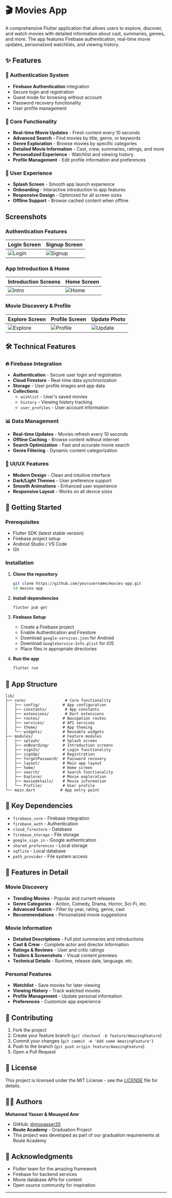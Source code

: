 # 🎬 Movies App

A comprehensive Flutter application that allows users to explore, discover, and watch movies with detailed information about cast, summaries, genres, and more. The app features Firebase authentication, real-time movie updates, personalized watchlists, and viewing history.

## ✨ Features

### 🔐 Authentication System
- **Firebase Authentication** integration
- Secure login and registration
- Guest mode for browsing without account
- Password recovery functionality
- User profile management

### 🎯 Core Functionality
- **Real-time Movie Updates** - Fresh content every 10 seconds
- **Advanced Search** - Find movies by title, genre, or keywords
- **Genre Exploration** - Browse movies by specific categories
- **Detailed Movie Information** - Cast, crew, summaries, ratings, and more
- **Personalized Experience** - Watchlist and viewing history
- **Profile Management** - Edit profile information and preferences

### 📱 User Experience
- **Splash Screen** - Smooth app launch experience
- **Onboarding** - Interactive introduction to app features
- **Responsive Design** - Optimized for all screen sizes
- **Offline Support** - Browse cached content when offline

## Screenshots

### Authentication Features
| Login Screen                           | Signup Screen                            |
|----------------------------------------|------------------------------------------|
| ![Login](readme_images/login.jpg)      | ![Signup](readme_images/create_account.jpg) |

### App Introduction & Home
| Introduction Screens                      | Home Screen                               |
|------------------------------------------|------------------------------------------|
| ![Intro](readme_images/intro_screen.jpg) | ![Home](readme_images/home_Screen.jpg)   |

### Movie Discovery & Profile
| Explore Screen                         | Profile Screen                            | Update Photo                             |
|----------------------------------------|------------------------------------------|------------------------------------------|
| ![Explore](readme_images/explore.jpg)  | ![Profile](readme_images/profile.jpg)    | ![Update](readme_images/update_photo.jpg) |

## 🛠️ Technical Features

### 🔥 Firebase Integration
- **Authentication** - Secure user login and registration
- **Cloud Firestore** - Real-time data synchronization
- **Storage** - User profile images and app data
- **Collections**:
  - `wishlist` - User's saved movies
  - `history` - Viewing history tracking
  - `user_profiles` - User account information

### 📊 Data Management
- **Real-time Updates** - Movies refresh every 10 seconds
- **Offline Caching** - Browse content without internet
- **Search Optimization** - Fast and accurate movie search
- **Genre Filtering** - Dynamic content categorization

### 🎨 UI/UX Features
- **Modern Design** - Clean and intuitive interface
- **Dark/Light Themes** - User preference support
- **Smooth Animations** - Enhanced user experience
- **Responsive Layout** - Works on all device sizes

## 🚀 Getting Started

### Prerequisites
- Flutter SDK (latest stable version)
- Firebase project setup
- Android Studio / VS Code
- Git

### Installation

1. **Clone the repository**
   ```bash
   git clone https://github.com/yourusername/movies-app.git
   cd movies-app
   ```

2. **Install dependencies**
   ```bash
   flutter pub get
   ```

3. **Firebase Setup**
   - Create a Firebase project
   - Enable Authentication and Firestore
   - Download `google-services.json` for Android
   - Download `GoogleService-Info.plist` for iOS
   - Place files in appropriate directories

4. **Run the app**
   ```bash
   flutter run
   ```

## 📱 App Structure

```
lib/
├── core/                 # Core functionality
│   ├── config/          # App configuration
│   ├── constants/        # App constants
│   ├── extensions/       # Dart extensions
│   ├── routes/          # Navigation routes
│   ├── services/        # API services
│   ├── theme/           # App theming
│   └── widgets/         # Reusable widgets
├── modules/             # Feature modules
│   ├── splash/          # Splash screen
│   ├── onBoarding/      # Introduction screens
│   ├── signIn/          # Login functionality
│   ├── signUp/          # Registration
│   ├── forgetPassword/  # Password recovery
│   ├── layout/          # Main app layout
│   ├── home/            # Home screen
│   ├── search/          # Search functionality
│   ├── Explore/         # Movie exploration
│   ├── moviedetails/    # Movie information
│   └── Profile/         # User profile
└── main.dart           # App entry point
```

## 🔧 Key Dependencies

- `firebase_core` - Firebase integration
- `firebase_auth` - Authentication
- `cloud_firestore` - Database
- `firebase_storage` - File storage
- `google_sign_in` - Google authentication
- `shared_preferences` - Local storage
- `sqflite` - Local database
- `path_provider` - File system access

## 🎯 Features in Detail

### Movie Discovery
- **Trending Movies** - Popular and current releases
- **Genre Categories** - Action, Comedy, Drama, Horror, Sci-Fi, etc.
- **Advanced Search** - Filter by year, rating, genre, cast
- **Recommendations** - Personalized movie suggestions

### Movie Information
- **Detailed Descriptions** - Full plot summaries and introductions
- **Cast & Crew** - Complete actor and director information
- **Ratings & Reviews** - User and critic ratings
- **Trailers & Screenshots** - Visual content previews
- **Technical Details** - Runtime, release date, language, etc.

### Personal Features
- **Watchlist** - Save movies for later viewing
- **Viewing History** - Track watched movies
- **Profile Management** - Update personal information
- **Preferences** - Customize app experience

## 🤝 Contributing

1. Fork the project
2. Create your feature branch (`git checkout -b feature/AmazingFeature`)
3. Commit your changes (`git commit -m 'Add some AmazingFeature'`)
4. Push to the branch (`git push origin feature/AmazingFeature`)
5. Open a Pull Request

## 📄 License

This project is licensed under the MIT License - see the [LICENSE](LICENSE) file for details.

## 👨‍💻 Authors

**Mohamed Yasser & Mouayed Amr**
- GitHub: [@moyasser20](https://github.com/moyasser20)
- **Route Academy** - Graduation Project
- This project was developed as part of our graduation requirements at Route Academy

## 🙏 Acknowledgments

- Flutter team for the amazing framework
- Firebase for backend services
- Movie database APIs for content
- Open source community for inspiration

---
